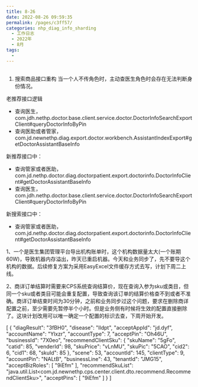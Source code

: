 ```yaml
---
title: 8-26
date: 2022-08-26 09:59:35
permalink: /pages/c3ff57/
categories: nhp_diag_info_sharding
  - 工作日志
  - 2022年
  - 8月
tags:
  - 
---
```


## 
1. 搜索商品接口重构
当一个人不传角色时，主动查医生角色时会存在无法判断身份情况。

老推荐接口逻辑
- 查询医生，com.jdh.nethp.doctor.base.client.service.doctor.DoctorInfoSearchExportClient#queryDoctorInfoByPin
- 查询医助或者管家，com.jd.newnethp.diag.export.doctor.workbench.AssistantIndexExport#getDoctorAssistantBaseInfo

新推荐接口中：
- 查询管家或者医助，com.jd.nethp.doctor.diag.doctorpatient.export.doctorinfo.DoctorInfoClient#getDoctorAssistantBaseInfo
- 查询医生，com.jdh.nethp.doctor.base.client.service.doctor.DoctorInfoSearchExportClient#queryDoctorInfoByPin

新搜索接口中：
- 查询管家或者医助，com.jd.nethp.doctor.diag.doctorpatient.export.doctorinfo.DoctorInfoClient#getDoctorAssistantBaseInfo

1、一个是医生集团管理平台导出机构账单时，这个机构数据量太大(一个账期60W)，导致机器内存溢出，昨天已重启机器。今天和业务同步了，先不要导这个机构的数据。后续修复方案为采用EasyExcel文件缓存方式去写，计划下周二上线。

2、商详订单结算时需要来CPS系统查询结算价，现在查询入参为sku或类目，但同一个sku或者类目可能会重复配置，导致查询该订单的结算价格查不到或者不准确。商详订单结束时间为30分钟，之前和业务同步过这个问题，要求在删除商详配置之前，至少需要先暂停半个小时。但是业务侧有时候将生效的配置直接删除了。这块计划改用可以唯一确定一个配置的标识去查，下周开始开发。



[
  {
    "diagResult": "3fBH0",
    "disease": "Ildpt",
    "acceptAppId": "jd.dyf",
    "accountName": "Ylxzr",
    "accountType": 7,
    "acceptPin": "Oh46U",
    "businessId": "7X0eo",
    "recommendClientSku": {
      "skuName": "5gFo",
      "catid": 85,
      "venderId": 98,
      "skuPrice": "vLnMU",
      "skuPic": "5CAO",
      "cid2": 6,
      "cid1": 68,
      "skuId": 85
    },
    "scene": 53,
    "accountId": 145,
    "clientType": 9,
    "accountPin": "NALtB",
    "businessLine": 43,
    "tenantId": "JMG15",
    "acceptBizRoles": [
      "9iEfm"
    ],
    "recommendSkuList": "java.util.List<com.jd.newnethp.cps.center.client.dto.recommend.RecommendClientSku>",
    "acceptPins": [
      "9iEfm"
    ]
  }
]













